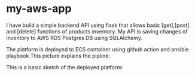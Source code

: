# my-aws-app

I have build a simple backend API using flask that allows basic [get],[post] and [delete] functions of products inventory.
My API is saving changes of inventory to AWS RDS Postgres DB using SQLAlchemy.

The platform is deployed to ECS container using github action and ansible playbook
This picture explains the pipline:


This is a basic sketch of the deployed platform:
